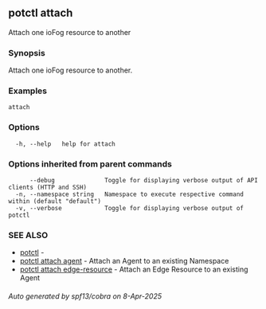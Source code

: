 ## potctl attach

Attach one ioFog resource to another

### Synopsis

Attach one ioFog resource to another.

### Examples

```
attach
```

### Options

```
  -h, --help   help for attach
```

### Options inherited from parent commands

```
      --debug              Toggle for displaying verbose output of API clients (HTTP and SSH)
  -n, --namespace string   Namespace to execute respective command within (default "default")
  -v, --verbose            Toggle for displaying verbose output of potctl
```

### SEE ALSO

* [potctl](potctl.md)	 - 
* [potctl attach agent](potctl_attach_agent.md)	 - Attach an Agent to an existing Namespace
* [potctl attach edge-resource](potctl_attach_edge-resource.md)	 - Attach an Edge Resource to an existing Agent

###### Auto generated by spf13/cobra on 8-Apr-2025
